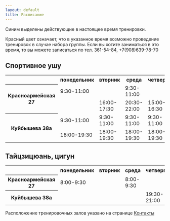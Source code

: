 ```yaml
---
layout: default
title: Расписание
---
```

<span class='info'>Синим</span> выделены действующие в настоящее время тренировки.

<span class='text-error'>Красный</span> цвет означает, что в указанное время возможно проведение тренировок в случае набора группы. Если вы хотите заниматься в это время, то вы можете записаться по тел. 361-54-84, +7(908)639-78-70

## Спортивное ушу

<table class='schedule'>
<tr>
  <th></th>
  <th>понедельник</th>
  <th>вторник</th>
  <th>среда</th>
  <th>четверг</th>
  <th>пятница</th>
  <th>суббота</th>
  <th>воскресенье</th>
</tr>
<tr>
  <th rowspan='2'>Красноармейская 27</td>
  <td class='info'>9:30-11:00</td>
  <td></td>
  <td class='info'>9:30-11:00</td>
  <td></td>
  <td></td>
  <td></td>
  <td></td>
</tr>
<tr>
  <td></td>
  <td class='info' >16:00-17:30</td>
  <td class='info' >20:30-22:00</td>
  <td class='text-error'>15:00-16:30</td>
  <td class='info' >16:00-17:30</td>
  <td class='info' >15:00-16:30</td>
  <td></td>
</tr>
<tr>
  <th rowspan="2">Куйбышева 38а</th>
  <td class='text-error'>9:30-11:00</td>
  <td class='text-error'>9:30-11:00</td>
  <td class='text-error'>9:30-11:00</td>
  <td class='text-error'>9:30-11:00</td>
  <td class='text-error'>9:30-11:00</td>
  <td></td>
  <td></td>
</tr>
<tr>
  <td class='text-error'>18:00-19:30</td>
  <td class='text-error'>18:00-19:30</td>
  <td class='text-error'>18:00-19:30</td>
  <td class='info' >18:00-19:30</td>
  <td class='text-error'>18:00-19:30</td>
  <td></td>
  <td class='info' >12:00-13:30</td>
</tr>
</table>

## Тайцзицюань, цигун

<table class='schedule'>
<tr>
  <th></th>
  <th>понедельник</th>
  <th>вторник</th>
  <th>среда</th>
  <th>четверг</th>
  <th>пятница</th>
  <th>суббота</th>
  <th>воскресенье</th>
</tr>
<tr>
  <th>Красноармейская 27</td>
  <td class='text-error'>8:00-9:30</td>
  <td></td>
  <td class='info' >8:00-9:30</td>
  <td></td>
  <td></td>
  <td></td>
  <td class='info' >9:30-21:00</td>
</tr>
<tr>
  <th>Куйбышева 38а</th>
  <td></td>
  <td></td>
  <td></td>
  <td class='info' >19:30-21:00</td>
  <td></td>
  <td></td>
  <td></td>
</tr>
</table>

Расположение тренировочных залов указано на странице [Контакты](contact.html)
